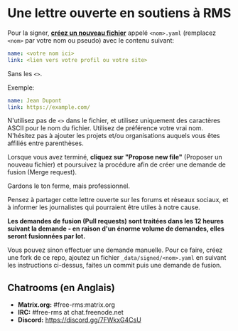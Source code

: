 # Une lettre ouverte en soutiens à RMS

Pour la signer, **[créez un nouveau fichier](https://github.com/rms-support-letter/rms-support-letter.github.io/new/master/_data/signed)** appelé `<nom>.yaml` (remplacez `<nom>` par votre nom ou pseudo) avec le contenu suivant:

```yaml
name: <votre nom ici>
link: <lien vers votre profil ou votre site>
```

Sans les `<>`.

Exemple:
```yaml
name: Jean Dupont
link: https://example.com/
```

N'utilisez pas de `<>` dans le fichier, et utilisez uniquement des caractères ASCII pour le nom du fichier.
Utilisez de préférence votre vrai nom. N'hésitez pas à ajouter les projets et/ou organisations auquels vous êtes affiliés entre parenthèses.

Lorsque vous avez terminé, **cliquez sur "Propose new file"** (Proposer un nouveau fichier) et poursuivez la procédure afin de créer une demande de fusion (Merge request).

Gardons le ton ferme, mais professionnel.

Pensez à partager cette lettre ouverte sur les forums et réseaux sociaux, et à informer les journalistes qui pourraient être utiles à notre cause.

**Les demandes de fusion (Pull requests) sont traitées dans les 12 heures suivant la demande - en raison d'un énorme volume de demandes, elles seront fusionnées par lot.**

Vous pouvez sinon effectuer une demande manuelle. Pour ce faire, créez une fork de ce repo, ajoutez un fichier `_data/signed/<nom>.yaml` en suivant les instructions ci-dessus, faites un commit puis une demande de fusion.

## Chatrooms (en Anglais)
- **Matrix.org:** #free-rms:matrix.org
- **IRC:** #free-rms at chat.freenode.net
- **Discord:** https://discord.gg/7FWkxG4CsU
